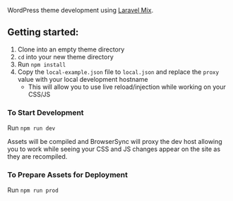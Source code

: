 WordPress theme development using [Laravel Mix](https://laravel.com/docs/5.8/mix).

## Getting started:

1. Clone into an empty theme directory
1. `cd` into your new theme directory
1. Run `npm install`
1. Copy the `local-example.json` file to `local.json` and replace the `proxy` value with your local development hostname
   - This will allow you to use live reload/injection while working on your CSS/JS
  
### To Start Development

Run `npm run dev`

Assets will be compiled and BrowserSync will proxy the dev host allowing you to work while seeing your CSS and JS 
changes appear on the site as they are recompiled.  

### To Prepare Assets for Deployment

Run `npm run prod`

